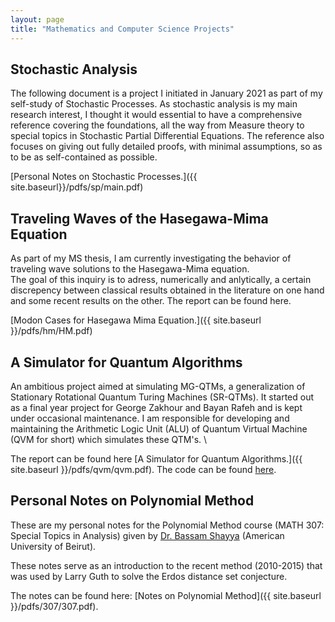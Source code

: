 ```yaml
---
layout: page
title: "Mathematics and Computer Science Projects"
---
```



## Stochastic Analysis

The following document is a project I initiated in January 2021 as part of my self-study of Stochastic Processes. 
As stochastic analysis is my main research interest, I thought it would essential to have a comprehensive reference covering the foundations, all the way from Measure theory to special topics in Stochastic Partial Differential Equations. 
The reference also focuses on giving out fully detailed proofs, with minimal assumptions, so as to be as self-contained as possible.

[Personal Notes on Stochastic Processes.]({{ site.baseurl}}/pdfs/sp/main.pdf)

## Traveling Waves of the Hasegawa-Mima Equation

As part of my MS thesis, I am currently investigating the behavior of traveling wave solutions to the Hasegawa-Mima equation.  
The goal of this inquiry is to adress, numerically and anlytically, a certain discrepency between classical results obtained in the literature on one hand and some recent results on the other.
The report can be found here. 

[Modon Cases for Hasegawa Mima Equation.]({{ site.baseurl }}/pdfs/hm/HM.pdf)

## A Simulator for Quantum Algorithms

An ambitious project aimed at simulating MG-QTMs, a generalization of Stationary Rotational Quantum Turing Machines (SR-QTMs). 
It started out as a final year project for George Zakhour and Bayan Rafeh and is kept under occasional maintenance.
 I am responsible for developing and maintaining the Arithmetic Logic Unit (ALU) of Quantum Virtual Machine (QVM for short) which simulates these QTM's. \\ 

The report can be found here [A Simulator for Quantum Algorithms.]({{ site.baseurl }}/pdfs/qvm/qvm.pdf). The code can be found  [here](https://github.com/adelsaleh/qvm).

## Personal Notes on Polynomial Method

These are my personal notes for the Polynomial Method course (MATH 307: Special Topics in Analysis) given by [Dr. Bassam Shayya](https://sites.aub.edu.lb/bshayya/) (American University of Beirut).   

These notes serve as an introduction to the recent method (2010-2015) that was used by Larry Guth to solve the Erdos distance set conjecture. 

The notes can be found here: [Notes on Polynomial Method]({{ site.baseurl }}/pdfs/307/307.pdf).



